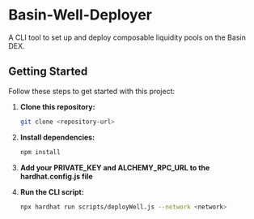 # Basin-Well-Deployer
A CLI tool to set up and deploy composable liquidity pools on the Basin DEX. 

## Getting Started

Follow these steps to get started with this project:

1. **Clone this repository:**
   ```sh
   git clone <repository-url>
   ```

2. **Install dependencies:**
   ```sh
   npm install
   ```

3. **Add your PRIVATE_KEY and ALCHEMY_RPC_URL to the hardhat.config.js file** 

4. **Run the CLI script:**
   ```sh
   npx hardhat run scripts/deployWell.js --network <network>
   ```
